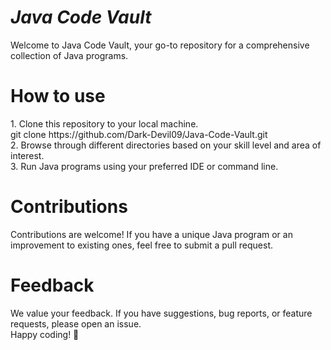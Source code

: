 <h1>
<i>Java Code Vault</i>
</h1>
<p> Welcome to Java Code Vault, your go-to repository for a comprehensive collection of Java programs.</>
<h1>How to use</h1>
<p> 1. Clone this repository to your local machine.
<br>   git clone https://github.com/Dark-Devil09/Java-Code-Vault.git 
<br>2. Browse through different directories based on your skill level and area of interest.
<br>3. Run Java programs using your preferred IDE or command line.
</p>
<h1>Contributions</h1>
<p>Contributions are welcome! If you have a unique Java program or an improvement to existing ones, feel free to submit a pull request.</p>
<h1>Feedback</h1>
<p>We value your feedback. If you have suggestions, bug reports, or feature requests, please open an issue.
<br>
Happy coding! 🚀</p>
